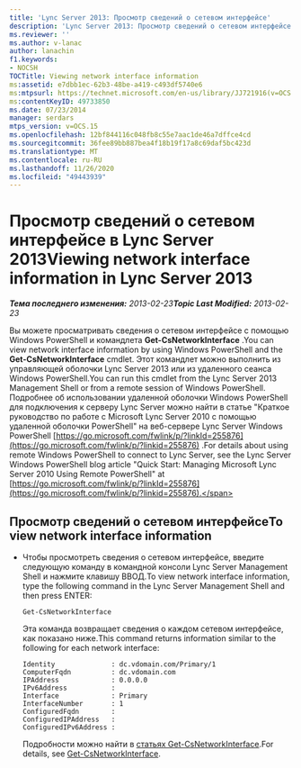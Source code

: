 ```yaml
---
title: 'Lync Server 2013: Просмотр сведений о сетевом интерфейсе'
description: 'Lync Server 2013: Просмотр сведений о сетевом интерфейсе.'
ms.reviewer: ''
ms.author: v-lanac
author: lanachin
f1.keywords:
- NOCSH
TOCTitle: Viewing network interface information
ms:assetid: e7dbb1ec-62b3-48be-a419-c493df5740e6
ms:mtpsurl: https://technet.microsoft.com/en-us/library/JJ721916(v=OCS.15)
ms:contentKeyID: 49733850
ms.date: 07/23/2014
manager: serdars
mtps_version: v=OCS.15
ms.openlocfilehash: 12bf844116c048fb8c55e7aac1de46a7dffce4cd
ms.sourcegitcommit: 36fee89bb887bea4f18b19f17a8c69daf5bc423d
ms.translationtype: MT
ms.contentlocale: ru-RU
ms.lasthandoff: 11/26/2020
ms.locfileid: "49443939"
---
```

# <a name="viewing-network-interface-information-in-lync-server-2013"></a><span data-ttu-id="4d575-103">Просмотр сведений о сетевом интерфейсе в Lync Server 2013</span><span class="sxs-lookup"><span data-stu-id="4d575-103">Viewing network interface information in Lync Server 2013</span></span>

<div data-xmlns="http://www.w3.org/1999/xhtml">

<div class="topic" data-xmlns="http://www.w3.org/1999/xhtml" data-msxsl="urn:schemas-microsoft-com:xslt" data-cs="https://msdn.microsoft.com/">

<div data-asp="https://msdn2.microsoft.com/asp">



</div>

<div id="mainSection">

<div id="mainBody"><span data-ttu-id="4d575-104">

<span> </span></span><span class="sxs-lookup"><span data-stu-id="4d575-104">

<span> </span></span></span>

<span data-ttu-id="4d575-105">_**Тема последнего изменения:** 2013-02-23_</span><span class="sxs-lookup"><span data-stu-id="4d575-105">_**Topic Last Modified:** 2013-02-23_</span></span>

<span data-ttu-id="4d575-106">Вы можете просматривать сведения о сетевом интерфейсе с помощью Windows PowerShell и командлета **Get-CsNetworkInterface** .</span><span class="sxs-lookup"><span data-stu-id="4d575-106">You can view network interface information by using Windows PowerShell and the **Get-CsNetworkInterface** cmdlet.</span></span> <span data-ttu-id="4d575-107">Этот командлет можно выполнить из управляющей оболочки Lync Server 2013 или из удаленного сеанса Windows PowerShell.</span><span class="sxs-lookup"><span data-stu-id="4d575-107">You can run this cmdlet from the Lync Server 2013 Management Shell or from a remote session of Windows PowerShell.</span></span> <span data-ttu-id="4d575-108">Подробнее об использовании удаленной оболочки Windows PowerShell для подключения к серверу Lync Server можно найти в статье "Краткое руководство по работе с Microsoft Lync Server 2010 с помощью удаленной оболочки PowerShell" на веб-сервере Lync Server Windows PowerShell [https://go.microsoft.com/fwlink/p/?linkId=255876](https://go.microsoft.com/fwlink/p/?linkid=255876) .</span><span class="sxs-lookup"><span data-stu-id="4d575-108">For details about using remote Windows PowerShell to connect to Lync Server, see the Lync Server Windows PowerShell blog article "Quick Start: Managing Microsoft Lync Server 2010 Using Remote PowerShell" at [https://go.microsoft.com/fwlink/p/?linkId=255876](https://go.microsoft.com/fwlink/p/?linkid=255876).</span></span>

<div>

## <a name="to-view-network-interface-information"></a><span data-ttu-id="4d575-109">Просмотр сведений о сетевом интерфейсе</span><span class="sxs-lookup"><span data-stu-id="4d575-109">To view network interface information</span></span>

  - <span data-ttu-id="4d575-110">Чтобы просмотреть сведения о сетевом интерфейсе, введите следующую команду в командной консоли Lync Server Management Shell и нажмите клавишу ВВОД.</span><span class="sxs-lookup"><span data-stu-id="4d575-110">To view network interface information, type the following command in the Lync Server Management Shell and then press ENTER:</span></span>
    
        Get-CsNetworkInterface
    
    <span data-ttu-id="4d575-111">Эта команда возвращает сведения о каждом сетевом интерфейсе, как показано ниже.</span><span class="sxs-lookup"><span data-stu-id="4d575-111">This command returns information similar to the following for each network interface:</span></span>
    
        Identity              : dc.vdomain.com/Primary/1
        ComputerFqdn          : dc.vdomain.com
        IPAddress             : 0.0.0.0
        IPv6Address           :
        Interface             : Primary
        InterfaceNumber       : 1
        ConfiguredFqdn        :
        ConfiguredIPAddress   :
        ConfiguredIPv6Address :
    
    <span data-ttu-id="4d575-112">Подробности можно найти в [статьях Get-CsNetworkInterface](https://docs.microsoft.com/powershell/module/skype/Get-CsNetworkInterface).</span><span class="sxs-lookup"><span data-stu-id="4d575-112">For details, see [Get-CsNetworkInterface](https://docs.microsoft.com/powershell/module/skype/Get-CsNetworkInterface).</span></span>

<span data-ttu-id="4d575-113"></div>

</div>

<span> </span>

</div>

</div>

</span><span class="sxs-lookup"><span data-stu-id="4d575-113"></div>

</div>

<span> </span>

</div>

</div>

</span></span></div>

